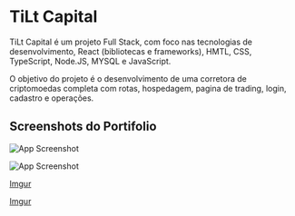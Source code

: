 
# TiLt Capital

TiLt Capital é um projeto Full Stack, com foco nas tecnologias de desenvolvimento, React (bibliotecas e frameworks), HMTL, CSS, TypeScript, Node.JS, MYSQL e JavaScript.

O objetivo do projeto é o desenvolvimento de uma corretora de criptomoedas completa com rotas, hospedagem, pagina de trading, login, cadastro e operações.




## Screenshots do Portifolio 

![App Screenshot](https://i.imgur.com/tywww9E.png)


![App Screenshot](https://i.imgur.com/m3A0sdO.png)


[Imgur](https://i.imgur.com/rkll0tu.png)


[Imgur](https://i.imgur.com/rkll0tu.png)




